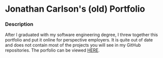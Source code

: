 <h1>Jonathan Carlson's (old) Portfolio</h1>
<h3>Description</h3>
<p>After I graduated with my software engineering degree, I threw together this portfolio and put it
online for perspective employers. It is quite out of date and does not contain most of the projects
you will see in my GitHub repositories. The porfolio can be viewed <a href="https://jonathan-carlson.herokuapp.com/">HERE</a>.</p>
